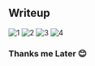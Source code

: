 ## Writeup
![1](https://github.com/charminar-3000/PROLABS/assets/113937215/13f4d0d6-a689-4127-a43f-76a8a9360cd4)
![2](https://github.com/charminar-3000/PROLABS/assets/113937215/7023f9c5-68e8-4bce-b111-283d11fc8963)
![3](https://github.com/charminar-3000/PROLABS/assets/113937215/a0d93b04-135c-42f1-985b-5be19873c547)
![4](https://github.com/charminar-3000/PROLABS/assets/113937215/9f4ba8dc-6df2-4b02-9fa1-3ed859229f89)
### Thanks me Later 😊
